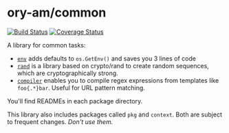 # ory-am/common

[![Build Status](https://travis-ci.org/ory-am/common.svg)](https://travis-ci.org/ory-am/common)
[![Coverage Status](https://coveralls.io/repos/ory-am/common/badge.svg?branch=master&service=github)](https://coveralls.io/github/ory-am/common?branch=master)

A library for common tasks:

* [`env`](env/README.md)  adds defaults to `os.GetEnv()` and saves you 3 lines of code
* [`rand`](rand/README.md)  is a library based on crypto/rand to create random sequences, which are cryptographically strong.
* [`compiler`](compiler/README.md) enables you to compile regex expressions from templates like `foo{.*}bar`. Useful for URL pattern matching.


You'll find READMEs in each package directory.

This library also includes packages called `pkg` and `context`. Both are subject to frequent changes. *Don't use them.*